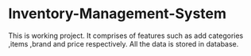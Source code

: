 # Inventory-Management-System
This is working project. It comprises of features such as add categories ,items ,brand and price respectively. All the data is stored in database.

